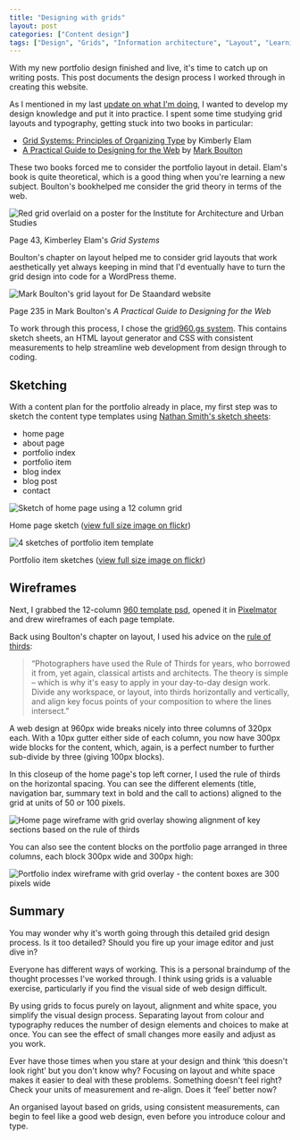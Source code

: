 ```yaml
---
title: "Designing with grids"
layout: post
categories: ["Content design"]
tags: ["Design", "Grids", "Information architecture", "Layout", "Learning", "Sketching", "Web design"]
---
```


With my new portfolio design finished and live, it's time to catch up on writing posts. This post documents the design process I worked through in creating this website.

As I mentioned in my last [update on what I'm doing](/2010/04/27/an-update-on-what-im-doing/), I wanted to develop my design knowledge and put it into practice. I spent some time studying grid layouts and typography, getting stuck into two books in particular:

* [Grid Systems: Principles of Organizing Type](http://www.amazon.co.uk/gp/product/1568984650?&tag=gavwra-21) by Kimberly Elam
* [A Practical Guide to Designing for the Web](http://fivesimplesteps.com/books/practical-guide-designing-for-the-web) by [Mark Boulton](http://www.markboulton.co.uk/)

These two books forced me to consider the portfolio layout in detail. Elam's book is quite theoretical, which is a good thing when you're learning a new subject. Boulton's bookhelped me consider the grid theory in terms of the web.

![Red grid overlaid on a poster for the Institute for Architecture and Urban Studies](/assets/2010/06/elam-grid-overlay-540.jpg)

Page 43, Kimberley Elam's _Grid Systems_

Boulton's chapter on layout helped me to consider grid layouts that work aesthetically yet always keeping in mind that I'd eventually have to turn the grid design into code for a WordPress theme.

![Mark Boulton's grid layout for De Staandard website](/assets/2010/06/boulton-grid-layout-540.jpg)

Page 235 in Mark Boulton's _A Practical Guide to Designing for the Web_

To work through this process, I chose the [grid960.gs system](http://960.gs/). This contains sketch sheets, an HTML layout generator and CSS with consistent measurements to help streamline web development from design through to coding.

## Sketching

With a content plan for the portfolio already in place, my first step was to sketch the content type templates using [Nathan Smith's sketch sheets](http://github.com/nathansmith/960-Grid-System/tree/master/sketch_sheets/):

* home page
* about page
* portfolio index
* portfolio item
* blog index
* blog post
* contact

![Sketch of home page using a 12 column grid](/assets/2010/06/home-page-sketch-540.png)

Home page sketch ([view full size image on flickr](http://www.flickr.com/photos/gavinwray/4707084254/))

![4 sketches of portfolio item template](/assets/2010/06/project-detail-sketch-540.png)

Portfolio item sketches ([view full size image on flickr](http://www.flickr.com/photos/gavinwray/4707087866/))

## Wireframes

Next, I grabbed the 12-column [960 template psd](http://github.com/nathansmith/960-Grid-System/tree/master/templates/photoshop/), opened it in [Pixelmator](http://www.pixelmator.com/) and drew wireframes of each page template.

Back using Boulton's chapter on layout, I used his advice on the [rule of thirds](http://en.wikipedia.org/wiki/Rule_of_thirds):

> “Photographers have used the Rule of Thirds for years, who borrowed it from, yet again, classical artists and architects. The theory is simple – which is why it's easy to apply in your day-to-day design work. Divide any workspace, or layout, into thirds horizontally and vertically, and align key focus points of your composition to where the lines intersect.”

A web design at 960px wide breaks nicely into three columns of 320px each. With a 10px gutter either side of each column, you now have 300px wide blocks for the content, which, again, is a perfect number to further sub-divide by three (giving 100px blocks).

In this closeup of the home page's top left corner, I used the rule of thirds on the horizontal spacing. You can see the different elements (title, navigation bar, summary text in bold and the call to actions) aligned to the grid at units of 50 or 100 pixels.

![Home page wireframe with grid overlay showing alignment of key sections based on the rule of thirds](/assets/2010/06/home-wireframe-grid-overlay.png)

You can also see the content blocks on the portfolio page arranged in three columns, each block 300px wide and 300px high:

![Portfolio index wireframe with grid overlay - the content boxes are 300 pixels wide](/assets/2010/06/folio-grid-overlay.png)

## Summary

You may wonder why it's worth going through this detailed grid design process. Is it too detailed? Should you fire up your image editor and just dive in?

Everyone has different ways of working. This is a personal braindump of the thought processes I've worked through. I think using grids is a valuable exercise, particularly if you find the visual side of web design difficult.

By using grids to focus purely on layout, alignment and white space, you simplify the visual design process. Separating layout from colour and typography reduces the number of design elements and choices to make at once. You can see the effect of small changes more easily and adjust as you work.

Ever have those times when you stare at your design and think ‘this doesn't look right’ but you don't know why? Focusing on layout and white space makes it easier to deal with these problems. Something doesn't feel right? Check your units of measurement and re-align. Does it ‘feel’ better now?

An organised layout based on grids, using consistent measurements, can begin to feel like a good web design, even before you introduce colour and type.
